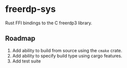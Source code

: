 # freerdp-sys

Rust FFI bindings to the C freerdp3 library.

## Roadmap
1. Add ability to build from source using the `cmake` crate.
2. Add ability to specify build type using cargo features.
3. Add test suite
